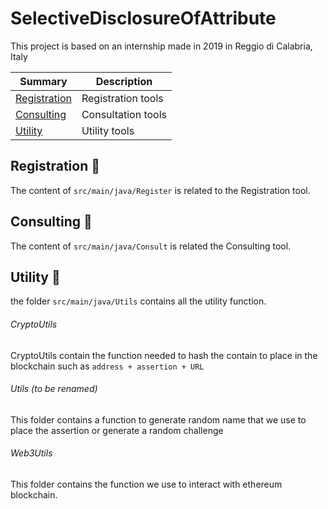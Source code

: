 # SelectiveDisclosureOfAttribute


This project is based on an internship made in 2019 in Reggio di Calabria, Italy

| Summary| Description|
| ------------- | -------|
| [Registration](#registration-pencil)  | Registration tools |
| [Consulting](#consulting-eyes) | Consultation tools |
|[Utility](#utility-wrench)| Utility tools |

## Registration :pencil:

The content of ```src/main/java/Register``` is related to the Registration tool.

## Consulting :eyes:

The content of ```src/main/java/Consult``` is related the Consulting tool.

## Utility :wrench:

the folder ```src/main/java/Utils``` contains all the utility function.

###### CryptoUtils

CryptoUtils contain the function needed to hash the contain to place in the blockchain such as ```address + assertion + URL```

###### Utils (to be renamed)

This folder contains a function to generate random name that we use to place the assertion or generate a random challenge

###### Web3Utils

This folder contains the function we use to interact with ethereum blockchain.
